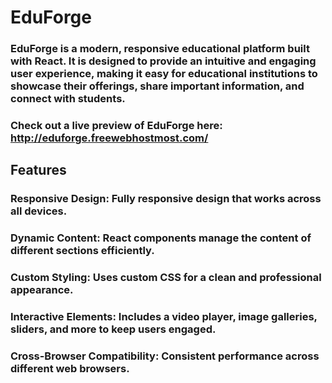 # EduForge

### EduForge is a modern, responsive educational platform built with React. It is designed to provide an intuitive and engaging user experience, making it easy for educational institutions to showcase their offerings, share important information, and connect with students.

### Check out a live preview of EduForge here: http://eduforge.freewebhostmost.com/ 

## Features
### Responsive Design: Fully responsive design that works across all devices.
### Dynamic Content: React components manage the content of different sections efficiently.
### Custom Styling: Uses custom CSS for a clean and professional appearance.
### Interactive Elements: Includes a video player, image galleries, sliders, and more to keep users engaged.
### Cross-Browser Compatibility: Consistent performance across different web browsers.
